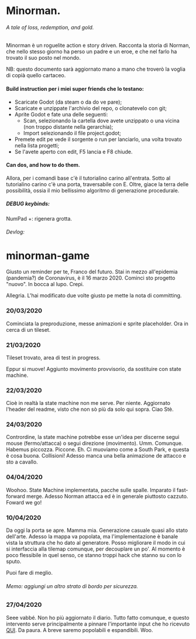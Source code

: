 # Minorman.
###### A tale of loss, redemption, and gold. 

Minorman è un roguelite action e story driven. Racconta la storia di Norman, che nello stesso giorno ha perso un padre e un eroe, e che nel farlo ha trovato il suo posto nel mondo. 

NB: questo documento sarà aggiornato mano a mano che troverò la voglia di copià quello cartaceo. 

#### Build instruction per i miei super friends che lo testano:

- Scaricate Godot (da steam o da do ve pare);
- Scaricate e unzippate l'archivio del repo, o clonatevelo con git;
- Aprite Godot e fate una delle seguenti:
	- Scan, selezionando la cartella dove avete unzippato o una vicina (non troppo distante nella gerarchia);
	- Import selezionando il file project.godot;
- Premete edit pe vede il sorgente o run per lanciarlo, una volta trovato nella lista progetti;
- Se l'avete aperto con edit, F5 lancia e F8 chiude.

#### Can dos, and how to do them.

Allora, per i comandi base c'è il tutorialino carino all'entrata. Sotto al tutorialino carino c'è una porta, traversabile con E. Oltre, giace la terra delle possibilità, ossia il mio bellissimo algoritmo di generazione procedurale.

##### DEBUG keybinds:
NumPad +: rigenera grotta.

###### Devlog:
# minorman-game

Giusto un reminder per te, Franco del futuro. Stai in mezzo all'epidemia (pandemia?) de Coronavirus, è il 16 marzo 2020. Cominci sto progetto "nuovo". In bocca al lupo. Crepi.

Allegria. L'hai modificato due volte giusto pe mette la nota di committing.

### 20/03/2020

Cominciata la preproduzione, messe animazioni e sprite placeholder. Ora in cerca di un tileset.

### 21/03/2020

Tileset trovato, area di test in progress.

Eppur si muove! Aggiunto movimento provvisorio, da sostituire con state machine.

### 22/03/2020

Cioè in realtà la state machine non me serve. Per niente. Aggiornato l'header del readme, visto che non sò più da solo qui sopra. Ciao Stè. 

### 24/03/2020

Contrordine, la state machine potrebbe esse un'idea per discerne segui mouse (fermo/attacca) o segui direzione (movimento). Umm. 
Comunque. Habemus piccozza. Piccone. Eh. Ci muoviamo come a South Park, e questa è cosa buona. Collisioni! Adesso manca una bella animazione de attacco e sto a cavallo.

### 04/04/2020

Woohoo. State Machine implementata, pacche sulle spalle. Imparato il fast-forward merge. Adesso Norman attacca ed è in generale piuttosto cazzuto. Foward we go!

### 10/04/2020

Da oggi la porta se apre. Mamma mia. Generazione casuale quasi allo stato dell'arte. Adesso la mappa va popolata, ma l'implementazione è banale vista la struttura che ho dato al generatore. 
Posso migliorare il modo in cui si interfaccia alla tilemap comunque, per decouplare un po'. Al momento è poco flessibile in quel senso, ce stanno troppi hack che stanno su con lo sputo.

Puoi fare di meglio.

###### Memo: aggiungi un altro strato di bordo per sicurezza. 

### 27/04/2020

Seee vabbé. Non ho più aggiornato il diario. Tutto fatto comunque, e questo intervento serve principalmente a pinnare l'importante input che ho ricevuto [QUI](https://gist.github.com/willnationsdev/eee13c0fc0611e7df7991f8da1805af6 "Grazie willnationsdev, sei un tosto.").
Da paura. A breve saremo popolabili e espandibili. Woo.